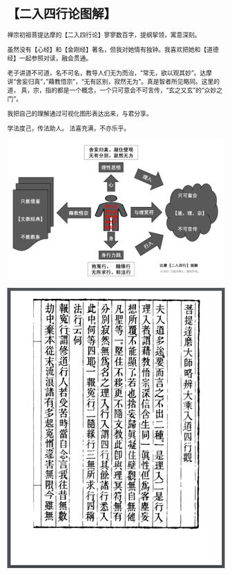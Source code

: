 # 【二入四行论图解】

禅宗初祖菩提达摩的【二入四行论】寥寥数百字，提纲挈领，寓意深刻。

虽然没有【心经】和【金刚经】著名，但我对她情有独钟。我喜欢把她和【道德经】一起参照对读，融会贯通。

老子讲道不可道，名不可名，教导人们无为而治，“常无，欲以观其妙”。达摩讲“舍妄归真”，”藉教悟宗”，“无有区别，寂然无为”。真是智者所见略同。这里的道， 真，宗，指的都是一个概念，一个只可意会不可言传，“玄之又玄”的“众妙之门”。

我把自己的理解通过可视化图形表达出来，与君分享。

学法度己，传法助人。
法喜充满，不亦乐乎。

![](50a.png)

![](50b.png)
